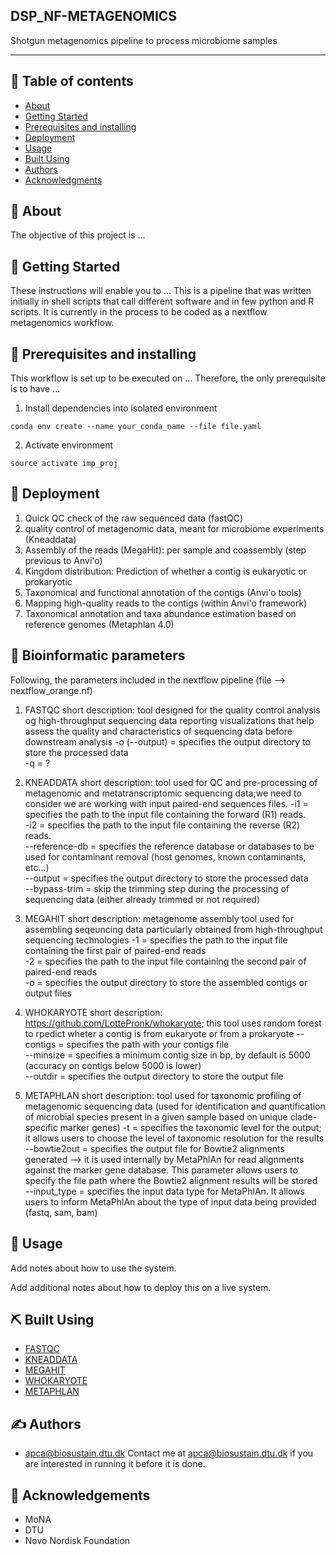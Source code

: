 ## DSP_NF-METAGENOMICS
<p align="left">
Shotgun metagenomics pipeline to process microbiome samples
</p>

---

## 📝 Table of contents

- [About](#about)
- [Getting Started](#getting_started)
- [Prerequisites and installing](#prerequisites_and_installing)
- [Deployment](#deployment)
- [Usage](#usage)
- [Built Using](#built_using)
- [Authors](#authors)
- [Acknowledgments](#acknowledgement)

## 🧐 About <a name = "about"></a>
The objective of this project is ...

## 🏁 Getting Started <a name = "getting_started"></a>
These instructions will enable you to ...
This is a pipeline that was written initially in shell scripts that call different software and in few python and R scripts.
It is currently in the process to be coded as a nextflow metagenomics workflow.

## 🔧 Prerequisites and installing <a name = "prerequisites_and_installing"></a>
This workflow is set up to be executed on ...
Therefore, the only prerequisite is to have ...

1. Install dependencies into isolated environment
```
conda env create --name your_conda_name --file file.yaml
```
2. Activate environment
```
source activate imp_proj
```

## 🚀 Deployment <a name = "deployment"></a>
1. Quick QC check of the raw sequenced data (fastQC)
2. quality control of metagenomic data, meant for microbiome experiments (Kneaddata)
3. Assembly of the reads (MegaHit): per sample and coassembly (step previous to Anvi'o)
4. Kingdom distribution: Prediction of whether a contig is eukaryotic or prokaryotic   
5. Taxonomical and functional annotation of the contigs (Anvi'o tools)
6. Mapping high-quality reads to the contigs (within Anvi'o framework)
7. Taxonomical annotation and taxa abundance estimation based on reference genomes (Metaphlan 4.0)

## 🧬 Bioinformatic parameters <a name = "deployment"></a>
Following, the parameters included in the nextflow pipeline (file --> nextflow_orange.nf)

1. FASTQC
short description: tool designed for the quality control analysis og high-throughput sequencing data reporting visualizations that help assess the quality and 
characteristics of sequencing data before downstream analysis
-o (--output) = specifies the output directory to store the processed data <br>
-q = ? <br>

2. KNEADDATA
short description: tool used for QC and pre-processing of metagenomic and metatranscriptomic sequencing data;we need to consider we are working with input paired-end 
sequences files.
-i1 = specifies the path to the input file containing the forward (R1) reads. <br>
-i2 = specifies the path to the input file containing the reverse (R2) reads. <br>
--reference-db = specifies the reference database or databases to be used for contaminant removal (host genomes, known contaminants, etc...) <br>
--output = specifies the output directory to store the processed data <br>
--bypass-trim = skip the trimming step during the processing of sequencing data (either already trimmed or not required) <br>

3. MEGAHIT
short description: metagenome assembly tool used for assembling seqeuncing data particularly obtained from high-throughput sequencing technologies
-1 = specifies the path to the input file containing the first pair of paired-end reads <br>
-2 = specifies the path to the input file containing the second pair of paired-end reads <br>
-o = specifies the output directory to store the assembled contigs or output files <br>

4. WHOKARYOTE
short description: https://github.com/LottePronk/whokaryote; this tool uses random forest to rpedict wheter a contig is from eukaryote or from a prokaryote
--contigs = specifies the path with your contigs file <br>
--minsize = specifies a minimum contig size in bp, by default is 5000 (accuracy on contigs below 5000 is lower) <br>
--outdir = specifies the output directory to store the output file <br>

5. METAPHLAN
short description: tool used for taxonomic profiling of metagenomic sequencing data (used for identification and quantification of microbial species present in a 
given sample based on unique clade-specific marker genes)
-t = specifies the taxonomic level for the output; it allows users to choose the level of taxonomic resolution for the results <br>
--bowtie2out = specifies the output file for Bowtie2 alignments generated --> it is used internally by MetaPhlAn for read alignments against the marker gene database. 
This parameter allows users to specify the file path where the Bowtie2 alignment results will be stored <br>
--input_type = specifies the input data type for MetaPhlAn. It allows users to inform MetaPhlAn about the type of input data being provided (fastq, sam, bam) <br>


## 🎈 Usage <a name="usage"></a>
Add notes about how to use the system.

Add additional notes about how to deploy this on a live system.
## ⛏️ Built Using <a name = "built_using"></a>
- [FASTQC](https://www.bioinformatics.babraham.ac.uk/projects/fastqc/)
- [KNEADDATA](https://huttenhower.sph.harvard.edu/kneaddata/)
- [MEGAHIT](https://www.metagenomics.wiki/tools/assembly/megahit)
- [WHOKARYOTE](https://github.com/LottePronk/whokaryote)
- [METAPHLAN](https://github.com/biobakery/MetaPhlAn)
## ✍️ Authors <a name = "authors"></a>
- [apca@biosustain.dtu.dk](https://github.com/apalleja)
Contact me at apca@biosustain.dtu.dk if you are interested in running it before it is done.
## 🎉 Acknowledgements <a name = "acknowledgement"></a>
- MoNA
- DTU
- Novo Nordisk Foundation

